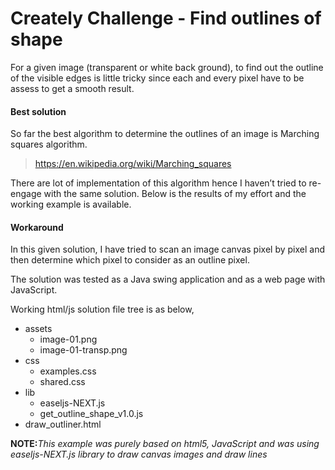 # Creately Challenge - Find outlines of shape
For a given image (transparent or white back ground), to find out the outline of the visible edges is little tricky since each and every pixel have to be assess to get a smooth result.

#### Best solution
So far the best algorithm to determine the outlines of an image is Marching squares algorithm.
>https://en.wikipedia.org/wiki/Marching_squares

There are lot of implementation of this algorithm hence I haven’t tried to re-engage with the same solution. Below is the results of my effort and the working example is available.

#### Workaround 
In this given solution, I have tried to scan an image canvas pixel by pixel and then determine which pixel to consider as an outline pixel.

The solution was tested as a Java swing application and as a web page with JavaScript.

Working html/js solution file tree is as below,
  - assets
    * image-01.png
    * image-01-transp.png
  - css
    * examples.css
    * shared.css
  - lib
    * easeljs-NEXT.js
    * get_outline_shape_v1.0.js
  - draw_outliner.html
  
 **NOTE:**_This example was purely based on html5, JavaScript and was using easeljs-NEXT.js library to draw canvas images and draw lines_ 

 






